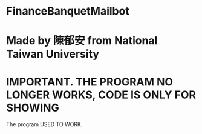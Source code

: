 # FinanceBanquetMailbot
# Made by 陳郁安 from National Taiwan University

# IMPORTANT. THE PROGRAM NO LONGER WORKS, CODE IS ONLY FOR SHOWING
The program USED TO WORK.

